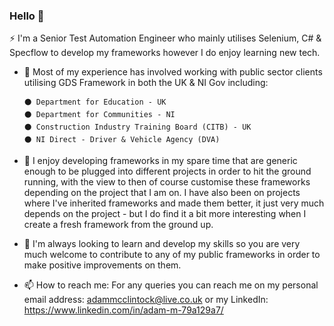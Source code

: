 ### Hello 👋

 ⚡ I'm a Senior Test Automation Engineer who mainly utilises Selenium, C# & Specflow to develop my frameworks however I do enjoy learning new tech.

- 🔭 Most of my experience has involved working with public sector clients utilising GDS Framework in both the UK & NI Gov including:

      ⚫ Department for Education - UK
      ⚫ Department for Communities - NI
      ⚫ Construction Industry Training Board (CITB) - UK
      ⚫ NI Direct - Driver & Vehicle Agency (DVA)
      
 - 🌱 I enjoy developing frameworks in my spare time that are generic enough to be plugged into different projects in order to hit the ground running, with the view to then of course customise these frameworks depending on the project that I am on. 
I have also been on projects where I've inherited frameworks and made them better, it just very much depends on the project - but I do find it a bit more interesting when I create a fresh framework from the ground up. 

- 🤔 I'm always looking to learn and develop my skills so you are very much welcome to contribute to any of my public frameworks in order to make positive improvements on them. 

- 📫 How to reach me: For any queries you can reach me on my personal email address: adammcclintock@live.co.uk or my LinkedIn: https://www.linkedin.com/in/adam-m-79a129a7/



